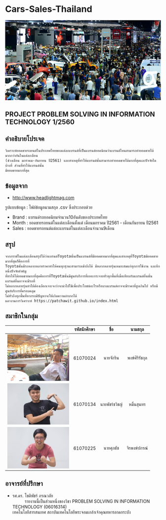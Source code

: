 # Cars-Sales-Thailand
<a href=""><img src="img/car.jpg" width="1000px"></a>
 <h2>PROJECT PROBLEM SOLVING IN INFORMATION TECHNOLOGY 1/2560</h2>

## คำอธิบายโปรเจค
    วิเคราะห์ยอดขายรถยนต์ในประเทศไทยของแต่ละแบรนด์ที่เป็นแบรนด์ยอดนิยมว่าแบรนด์ไหนสามารถทำยอดขายได้มากกว่ากันในแต่ละเดือน
    (ช่วงเดือน มกราคม-กันยายน ปี2561) และสาเหตุที่ทำให้แบรนด์นั้นสามารถทำยอดขายได้มากที่สุดและปัจจัยใดบ้างที่ ส่วนที่ทำให้แบรนด์นั้น
    มียอดขายมากที่สุด

## ข้อมูลจาก
- http://www.headlightmag.com

รูปแบบข้อมูล : ไฟล์ข้อมูลนามสกุล .csv ซึ่งประกอบด้วย
- Brand : แบรนด์รถยอดนิยมจำนวน10อันดับของประเทศไทย
- Month : ยอดขายรถยนต์ในแต่ละเดือนตั้งแต่ เดือนมกราคม ปี2561 - เดือนกันยายน ปี2561
- Sales : ยอดขายรถยนต์แต่ละแบรนด์ในแต่ละเดือนจำนวน9เดือน

## สรุป
    จากกราฟในแต่ละเดือนสรุปได้ว่าแบรนด์Toyotaนั้นเป็นแบรนด์ที่มียอดขายมากที่สุดและสาเหตุที่Toyotaมียอดขายมากที่สุดก็คือการที่
    Toyotaนั้นมีรถหลากหลายราคาทำให้คนทุกฐานะสามารถเข้าถึงได้ มีหลากหลายรุ่นเหมาะสมแก่ทุกการใช้งาน และอีกหนึ่งปัจจัยสำคัญ
    ที่ทำให้ได้ยอดขายมากที่สุดคือการที่Toyotaนั้นมีศูนย์บริการที่เยอะกระจายทั่วทุกพื้นที่เมื่อเทียบกับแบรนด์อื่นนั้น แบรนด์อื่นอาจจะมีรถที่
    ไม่หลากหลายรุ่นทำให้ต้องเลือกเจาะจงว่าจะนำไปใช้เพื่อประโยชน์อะไรหรือบางแบรนด์อาจจะมีราคาที่สูงเกินไป หรือมีศูนย์บริการที่ครอบคลุม
    ไม่ทั่วถึงทุกพื้นที่หากรถมีปัญหาจะให้เกิดความลำบากได้
    ผลางานการวิเคราะห์ https://patchawit.github.io/index.html

## สมาชิกในกลุ่ม
| | รหัสนักศึกษา        | ชื่อ | นามสกุล |
|:-:| :-------------: |:----------:|:--------:|
| <a href=""><img src="img/1.jpg" width="200px"></a> | 61070024    | นายจักริน | พงษ์ศิริรัชกุล |
| <a href=""><img src="img/2.jpg" width="200px"></a> | 61070134    | นายพัชร์ชวิชญ์ | หมื่นสุนทร |
| <a href=""><img src="img/3.jpg" width="200px"></a> | 61070225    | นายศุภธัช | จิรพงษ์ปกรณ์ |

## อาจารย์ที่ปรึกษา
- รศ.ดร. โชติพัชร์ ภรณวลัย
<br>&nbsp;&nbsp;&nbsp;&nbsp;&nbsp;&nbsp;&nbsp;&nbsp;&nbsp;&nbsp;รายงานนี้เป็นส่วนหนึ่งของวิชา PROBLEM SOLVING IN INFORMATION TECHNOLOGY (06016314)
<br>เทคโนโลยีสารสนเทศ สถาบันเทคโนโลยีพระจอมเกล้าเจ้าคุณทหารลาดกระบัง
  
